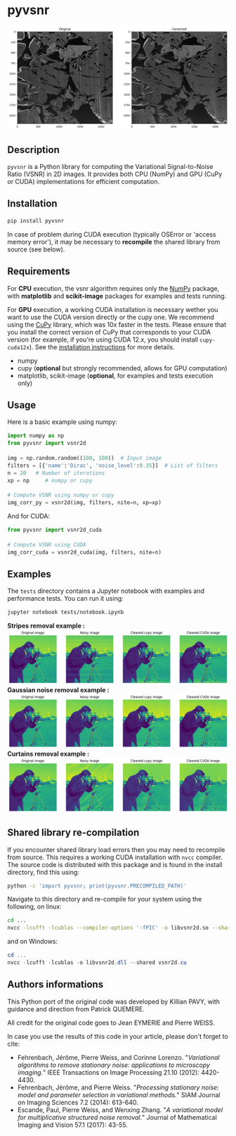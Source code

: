 # pyvsnr

![](tests/images/fib_sem_corr.png)

## Description

`pyvsnr` is a Python library for computing the Variational Signal-to-Noise Ratio (VSNR) in 2D images. It provides both CPU (NumPy) and GPU (CuPy or CUDA) implementations for efficient computation.

## Installation

```bash
pip install pyvsnr
```

In case of problem during CUDA execution (typically OSError or 'access memory error'),
it may be necessary to **recompile** the shared library from source (see below).

## Requirements

For **CPU** execution, the vsnr algorithm requires only the
[NumPy](https://numpy.org/) package, with **matplotlib** and **scikit-image**
packages for examples and tests running.

For **GPU** execution, a working CUDA installation is necessary wether you want to use the CUDA version directly or the cupy one. We recommend using the [CuPy](https://cupy.dev) library, which was 10x faster in the tests. Please ensure that you install the correct version of CuPy that corresponds to your CUDA version (for example, if you're using CUDA 12.x, you should install `cupy-cuda12x`). See the [installation instructions](https://docs.cupy.dev/en/stable/install.html) for more details.

- numpy
- cupy (**optional** but strongly recommended, allows for GPU computation)
- matplotlib, scikit-image (**optional**, for examples and tests execution only)

<!-- The Jupyter notebook requires all the above packages, plus jupyter. It is only used for examples and tests. -->

## Usage
<!-- To use `pyvsnr`, you can import the `vsnr2d` function from `vsnr2d.py` or the `vsnr2d_cuda` function from `vsnr2d_cuda.py`. -->

Here is a basic example using numpy:

```python
import numpy as np
from pyvsnr import vsnr2d

img = np.random.random((100, 100))  # Input image
filters = [{'name':'Dirac', 'noise_level':0.35}]  # List of filters
n = 20   # Number of iterations  
xp = np     # numpy or cupy

# Compute VSNR using numpy or cupy
img_corr_py = vsnr2d(img, filters, nite=n, xp=xp)
```

And for CUDA:

```python
from pyvsnr import vsnr2d_cuda

# Compute VSNR using CUDA
img_corr_cuda = vsnr2d_cuda(img, filters, nite=n)
```

## Examples

The `tests` directory contains a Jupyter notebook with examples and performance tests. You can run it using:

```bash
jupyter notebook tests/notebook.ipynb
```

**Stripes removal example :**
![camera_stripes](tests/images/camera_stripes.png)
**Gaussian noise removal example :**
![camera_stripes](tests/images/camera_gaussian.png)
**Curtains removal example :**
![camera_stripes](tests/images/camera_curtains.png)

<!-- PUT EXAMPLES IMAGES -->

## Shared library re-compilation

If you encounter shared library load errors then you may need
to recompile from source. This requires a working CUDA installation
with `nvcc` compiler. The source code is distributed with this package
and is found in the install directory, find this using:

```bash
python -c 'import pyvsnr; print(pyvsnr.PRECOMPILED_PATH)'
```

Navigate to this directory and re-compile for your system using the following, on linux:

```bash
cd ...
nvcc -lcufft -lcublas --compiler-options '-fPIC' -o libvsnr2d.so --shared vsnr2d.cu
```

and on Windows:

```powershell
cd ...
nvcc -lcufft -lcublas -o libvsnr2d.dll --shared vsnr2d.cu
```

## Authors informations

This Python port of the original code was developed by Killian PAVY, with guidance and direction from Patrick QUEMERE.

All credit for the original code goes to Jean EYMERIE and Pierre WEISS.

In case you use the results of this code in your article, please don't forget to cite:

- Fehrenbach, Jérôme, Pierre Weiss, and Corinne Lorenzo. "*Variational algorithms to remove stationary noise: applications to microscopy imaging.*" IEEE Transactions on Image Processing 21.10 (2012): 4420-4430.
- Fehrenbach, Jérôme, and Pierre Weiss. "*Processing stationary noise: model and parameter selection in variational methods.*" SIAM Journal on Imaging Sciences 7.2 (2014): 613-640.
- Escande, Paul, Pierre Weiss, and Wenxing Zhang. "*A variational model for multiplicative structured noise removal.*" Journal of Mathematical Imaging and Vision 57.1 (2017): 43-55.

<!-- The main source code is located in the `src` directory:

- `vsnr2d.py`: Contains the main `vsnr2d` function for computing VSNR using numpy or cupy.
- `vsnr2d_cuda.py`: Contains the CUDA implementation of VSNR, including the `vsnr2d_cuda` function.
<br>
The `tests` directory contains unit tests and performance tests:

- `test_cuda_equals_py.py`: Tests to ensure the CUDA and Python implementations produce the same results.
- `notebok.ipynb`: Jupyter notebook for examples & performance testing. -->